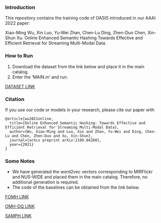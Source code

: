 ### Introduction

This repository contains the training code of OASIS introduced in our AAAI 2022 paper:  

Xiao-Ming Wu, Xin Luo, Yu-Wei Zhan, Chen-Lu Ding, Zhen-Duo Chen, Xin-Shun Xu. Online Enhanced Semantic Hashing Towards Effective and Efficient Retrieval for Streaming Multi-Modal Data. 

### How to Run

1. Download the dataset from the link below and place it in the main catalog.
2. Enter the ‘MAIN.m’ and run.

[DATASET LINK](https://drive.google.com/drive/folders/1OneKwU2N1pLNcZ3ekuuLnD4_nWxvVNcn?usp=sharing)

### Citation

If you use our code or models in your research, please cite our paper with

```
@article{wu2021online,
  title={Online Enhanced Semantic Hashing: Towards Effective and Efficient Retrieval for Streaming Multi-Modal Data},
  author={Wu, Xiao-Ming and Luo, Xin and Zhan, Yu-Wei and Ding, Chen-Lu and Chen, Zhen-Duo and Xu, Xin-Shun},
  journal={arXiv preprint arXiv:2109.04260},
  year={2021}
}
```

### Some Notes

- We have generated the word2vec vectors corresponding to MIRFlickr and NUS-WIDE and placed them in the main catalog. Therefore, no additional generation is required.
- The code of the baselines can be obtained from the link below.

[FOMH LINK](https://github.com/lxuu306/FOMH)

[OMH-DQ LINK](https://github.com/lxuu306/OMH-DQ_SIGIR2019)

[SAMPH LINK](https://github.com/ChaoqunZheng/APMH)

